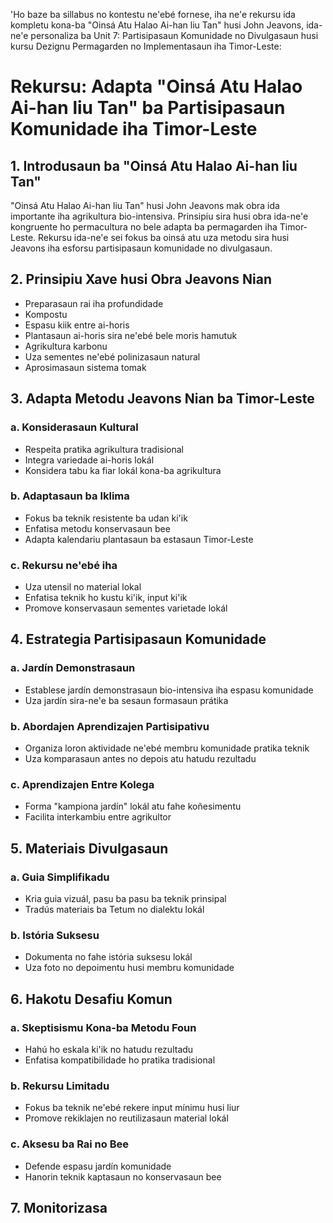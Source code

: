'Ho baze ba sillabus no kontestu ne'ebé fornese, iha ne'e rekursu ida kompletu kona-ba "Oinsá Atu Halao Ai-han liu Tan" husi John Jeavons, ida-ne'e personaliza ba Unit 7: Partisipasaun Komunidade no Divulgasaun husi kursu Dezignu Permagarden no Implementasaun iha Timor-Leste:

# Rekursu: Adapta "Oinsá Atu Halao Ai-han liu Tan" ba Partisipasaun Komunidade iha Timor-Leste

## 1. Introdusaun ba "Oinsá Atu Halao Ai-han liu Tan"

"Oinsá Atu Halao Ai-han liu Tan" husi John Jeavons mak obra ida importante iha agrikultura bio-intensiva. Prinsipiu sira husi obra ida-ne'e kongruente ho permacultura no bele adapta ba permagarden iha Timor-Leste. Rekursu ida-ne'e sei fokus ba oinsá atu uza metodu sira husi Jeavons iha esforsu partisipasaun komunidade no divulgasaun.

## 2. Prinsipiu Xave husi Obra Jeavons Nian

- Preparasaun rai iha profundidade
- Kompostu
- Espasu kiik entre ai-horis
- Plantasaun ai-horis sira ne'ebé bele moris hamutuk
- Agrikultura karbonu
- Uza sementes ne'ebé polinizasaun natural
- Aprosimasaun sistema tomak

## 3. Adapta Metodu Jeavons Nian ba Timor-Leste

### a. Konsiderasaun Kultural
- Respeita pratika agrikultura tradisional
- Integra variedade ai-horis lokál
- Konsidera tabu ka fiar lokál kona-ba agrikultura

### b. Adaptasaun ba Iklima
- Fokus ba teknik resistente ba udan ki'ik
- Enfatisa metodu konservasaun bee
- Adapta kalendariu plantasaun ba estasaun Timor-Leste

### c. Rekursu ne'ebé iha
- Uza utensil no material lokal
- Enfatisa teknik ho kustu ki'ik, input ki'ik
- Promove konservasaun sementes varietade lokál

## 4. Estrategia Partisipasaun Komunidade

### a. Jardín Demonstrasaun
- Establese jardín demonstrasaun bio-intensiva iha espasu komunidade
- Uza jardín sira-ne'e ba sesaun formasaun prátika

### b. Abordajen Aprendizajen Partisipativu
- Organiza loron aktividade ne'ebé membru komunidade pratika teknik
- Uza komparasaun antes no depois atu hatudu rezultadu

### c. Aprendizajen Entre Kolega
- Forma "kampiona jardín" lokál atu fahe koñesimentu
- Facilita interkambiu entre agrikultor

## 5. Materiais Divulgasaun

### a. Guia Simplifikadu
- Kria guia vizuál, pasu ba pasu ba teknik prinsipal
- Tradús materiais ba Tetum no dialektu lokál

### b. Istória Suksesu
- Dokumenta no fahe istória suksesu lokál
- Uza foto no depoimentu husi membru komunidade

## 6. Hakotu Desafiu Komun

### a. Skeptisismu Kona-ba Metodu Foun
- Hahú ho eskala ki'ik no hatudu rezultadu
- Enfatisa kompatibilidade ho pratika tradisional

### b. Rekursu Limitadu
- Fokus ba teknik ne'ebé rekere input mínimu husi liur
- Promove rekiklajen no reutilizasaun material lokál

### c. Aksesu ba Rai no Bee
- Defende espasu jardín komunidade
- Hanorin teknik kaptasaun no konservasaun bee

## 7. Monitorizasa